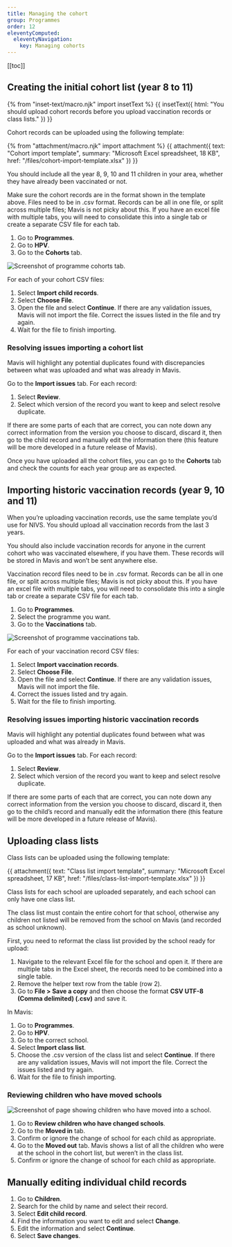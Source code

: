 ```yaml
---
title: Managing the cohort
group: Programmes
order: 12
eleventyComputed:
  eleventyNavigation:
    key: Managing cohorts
---
```


[[toc]]

## Creating the initial cohort list (year 8 to 11)

{% from "inset-text/macro.njk" import insetText %}
{{ insetText({
  html: "You should upload cohort records before you upload vaccination records or class lists."
}) }}

Cohort records can be uploaded using the following template:

{% from "attachment/macro.njk" import attachment %}
{{ attachment({
  text: "Cohort import template",
  summary: "Microsoft Excel spreadsheet, 18 KB",
  href: "/files/cohort-import-template.xlsx"
}) }}

You should include all the year 8, 9, 10 and 11 children in your area, whether they have already been vaccinated or not.

Make sure the cohort records are in the format shown in the template above. Files need to be in .csv format. Records can be all in one file, or split across multiple files; Mavis is not picky about this. If you have an excel file with multiple tabs, you will need to consolidate this into a single tab or create a separate CSV file for each tab.

1. Go to **Programmes**.
2. Go to **HPV**.
3. Go to the **Cohorts** tab.

![Screenshot of programme cohorts tab.](/assets/images/programme-cohorts.png 'Mavis shows the number of children within each programme cohort.')

For each of your cohort CSV files:

1. Select **Import child records**.
2. Select **Choose File**.
3. Open the file and select **Continue**. If there are any validation issues, Mavis will not import the file. Correct the issues listed in the file and try again.
4. Wait for the file to finish importing.

### Resolving issues importing a cohort list

Mavis will highlight any potential duplicates found with discrepancies between what was uploaded and what was already in Mavis.

Go to the **Import issues** tab. For each record:

1. Select **Review**.
2. Select which version of the record you want to keep and select resolve duplicate.

If there are some parts of each that are correct, you can note down any correct information from the version you choose to discard, discard it, then go to the child record and manually edit the information there (this feature will be more developed in a future release of Mavis).

Once you have uploaded all the cohort files, you can go to the **Cohorts** tab and check the counts for each year group are as expected.

## Importing historic vaccination records (year 9, 10 and 11)

When you’re uploading vaccination records, use the same template you’d use for NIVS. You should upload all vaccination records from the last 3 years.

You should also include vaccination records for anyone in the current cohort who was vaccinated elsewhere, if you have them. These records will be stored in Mavis and won’t be sent anywhere else.

Vaccination record files need to be in .csv format. Records can be all in one file, or split across multiple files; Mavis is not picky about this. If you have an excel file with multiple tabs, you will need to consolidate this into a single tab or create a separate CSV file for each tab.

1. Go to **Programmes**.
2. Select the programme you want.
3. Go to the **Vaccinations** tab.

![Screenshot of programme vaccinations tab.](/assets/images/programme-vaccinations.png 'Mavis shows a record of all vaccinations for a given programme.')

For each of your vaccination record CSV files:

1. Select **Import vaccination records**.
2. Select **Choose File**.
3. Open the file and select **Continue**. If there are any validation issues, Mavis will not import the file.
4. Correct the issues listed and try again.
5. Wait for the file to finish importing.

### Resolving issues importing historic vaccination records

Mavis will highlight any potential duplicates found between what was uploaded and what was already in Mavis.

Go to the **Import issues** tab. For each record:

1. Select **Review**.
2. Select which version of the record you want to keep and select resolve duplicate.

If there are some parts of each that are correct, you can note down any correct information from the version you choose to discard, discard it, then go to the child’s record and manually edit the information there (this feature will be more developed in a future release of Mavis).

## Uploading class lists

Class lists can be uploaded using the following template:

{{ attachment({
  text: "Class list import template",
  summary: "Microsoft Excel spreadsheet, 17 KB",
  href: "/files/class-list-import-template.xlsx"
}) }}

Class lists for each school are uploaded separately, and each school can only have one class list.

The class list must contain the entire cohort for that school, otherwise any children not listed will be removed from the school on Mavis (and recorded as school unknown).

First, you need to reformat the class list provided by the school ready for upload:

1. Navigate to the relevant Excel file for the school and open it. If there are multiple tabs in the Excel sheet, the records need to be combined into a single table.
2. Remove the helper text row from the table (row 2).
3. Go to **File > Save a copy** and then choose the format **CSV UTF-8 (Comma delimited) (.csv)** and save it.

In Mavis:

1. Go to **Programmes**.
2. Go to **HPV**.
3. Go to the correct school.
4. Select **Import class list**.
5. Choose the .csv version of the class list and select **Continue**. If there are any validation issues, Mavis will not import the file. Correct the issues listed and try again.
6. Wait for the file to finish importing.

### Reviewing children who have moved schools

![Screenshot of page showing children who have moved into a school.](/assets/images/session-moved-in.png 'Mavis shows a list of all the children who appeared in the school list, but weren’t in the cohort for that school before.')

1. Go to **Review children who have changed schools**.
2. Go to the **Moved in** tab.
3. Confirm or ignore the change of school for each child as appropriate.
4. Go to the **Moved out** tab. Mavis shows a list of all the children who were at the school in the cohort list, but weren’t in the class list.
5. Confirm or ignore the change of school for each child as appropriate.

## Manually editing individual child records

1. Go to **Children**.
2. Search for the child by name and select their record.
3. Select **Edit child record**.
4. Find the information you want to edit and select **Change**.
5. Edit the information and select **Continue**.
6. Select **Save changes**.
